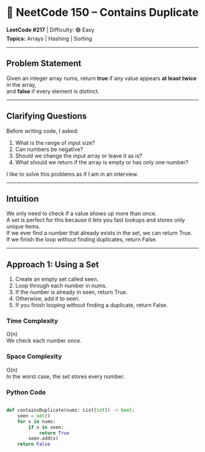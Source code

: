 # 🧠 NeetCode 150 – Contains Duplicate  
 **LeetCode #217** | Difficulty: 🟢 Easy  
 **Topics:** Arrays | Hashing | Sorting  

---

## Problem Statement  
Given an integer array nums, return **true** if any value appears **at least twice** in the array,  
and **false** if every element is distinct.

---
## Clarifying Questions
Before writing code, I asked:
1. What is the range of input size?
2. Can numbers be negative?
3. Should we change the input array or leave it as is?
4. What should we return if the array is empty or has only one number?

I like to solve this problems as if I am in an interview.

---

## Intuition
We only need to check if a value shows up more than once.  
A set is perfect for this because it lets you fast lookups and stores only unique items.  
If we ever find a number that already exists in the set, we can return True.  
If we finish the loop without finding duplicates, return False.

---

## Approach 1: Using a Set 
1. Create an empty set called seen.
2. Loop through each number in nums.
3. If the number is already in seen, return True.
4. Otherwise, add it to seen.
5. If you finish looping without finding a duplicate, return False.

### Time Complexity
O(n)  
We check each number once.

### Space Complexity
O(n)  
In the worst case, the set stores every number.

### Python Code
```python

def containsDuplicate(nums: List[int]) -> bool:
    seen = set()
    for x in nums:
        if x in seen:
            return True
        seen.add(x)
    return False
